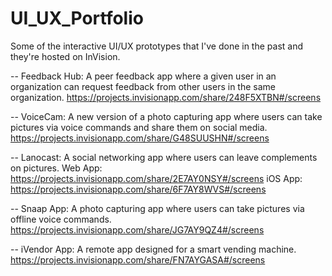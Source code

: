 # UI_UX_Portfolio

Some of the interactive UI/UX prototypes that I've done in the past and they're hosted on InVision.

-- Feedback Hub: A peer feedback app where a given user in an organization can request feedback from other users in the same organization. https://projects.invisionapp.com/share/248F5XTBN#/screens

-- VoiceCam: A new version of a photo capturing app where users can take pictures via voice commands and share them on social media. https://projects.invisionapp.com/share/G48SUUSHN#/screens

-- Lanocast: A social networking app where users can leave complements on pictures. Web App: https://projects.invisionapp.com/share/2E7AY0NSY#/screens iOS App: https://projects.invisionapp.com/share/6F7AY8WVS#/screens

-- Snaap App: A photo capturing app where users can take pictures via offline voice commands. https://projects.invisionapp.com/share/JG7AY9QZ4#/screens

-- iVendor App: A remote app designed for a smart vending machine. https://projects.invisionapp.com/share/FN7AYGASA#/screens
